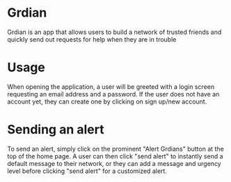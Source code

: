 # Grdian

Grdian is an app that allows users to build a network of trusted friends and quickly send out requests for help when they are in trouble

# Usage

When opening the application, a user will be greeted with a login screen requesting an email address and a password. If the user does not have an account yet, they can create one by clicking on sign up/new account.

# Sending an alert

To send an alert, simply click on the prominent "Alert Grdians" button at the top of the home page. A user can then click "send alert" to instantly send a default message to their network, or they can add a message and urgency level before clicking "send alert" for a customized alert.